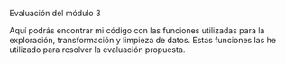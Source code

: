 Evaluación del módulo 3

Aquí podrás encontrar mi código con las funciones utilizadas para la exploración, transformación y limpieza de datos. 
Estas funciones las he utilizado para resolver la evaluación propuesta.
